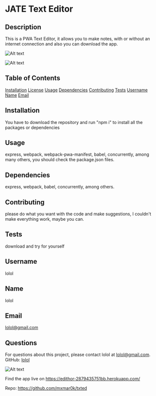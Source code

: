 # JATE Text Editor



## Description
This is a PWA Text Editor, it allows you to make notes, with or without an internet connection and also you can download the app.

![Alt text](<Captura de pantalla 2023-10-12 a la(s) 12.20.17 a.m..png>)

![Alt text](<Captura de pantalla 2023-10-12 a la(s) 12.20.23 a.m..png>)



## Table of Contents

[Installation](#installation) [License](#license)
[Usage](#usage)
[Dependencies](#dependencies)
[Contributing](#contributing)
[Tests](#tests)
[Username](#username)
[Name](#name)
[Email](#email)

## Installation
You have to download the repository and run "npm i" to install all the packages or dependencies



## Usage
express, webpack, webpack-pwa-manifest, babel, concurrently, among many others, you should check the package.json files.

## Dependencies
express, webpack, babel, concurrently, among others.

## Contributing
please do what you want with the code and make suggestions, I couldn't make everything work, maybe you can.

## Tests
download and try for yourself

## Username
lolol

## Name
lolol

## Email
lolol@gmail.com

## Questions
For questions about this project, please contact lolol at lolol@gmail.com. GitHub: [lolol](https://github.com/lolol)


![Alt text](<Captura de pantalla 2023-10-12 a la(s) 1.06.37 a.m..png>)

Find the app live on https://edithor-2879435751bb.herokuapp.com/

Repo: https://github.com/mxmar0k/txted

